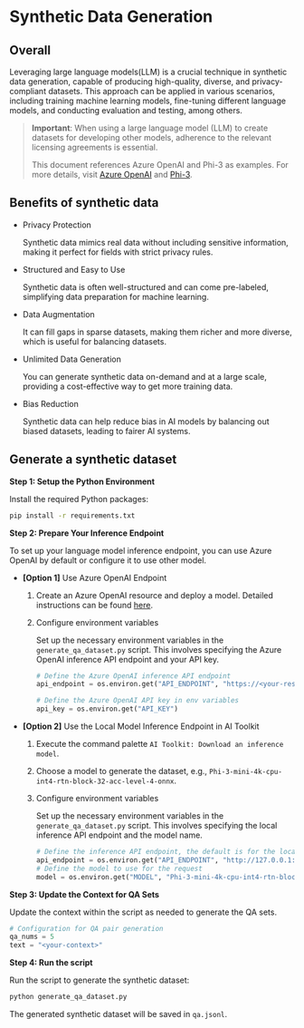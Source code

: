 # Synthetic Data Generation

## Overall

Leveraging large language models(LLM) is a crucial technique in synthetic data generation, capable of producing high-quality, diverse, and privacy-compliant datasets. This approach can be applied in various scenarios, including training machine learning models, fine-tuning different language models, and conducting evaluation and testing, among others.

> **Important**: When using a large language model (LLM) to create datasets for developing other models, adherence to the relevant licensing agreements is essential.
>
> This document references Azure OpenAI and Phi-3 as examples. For more details, visit [Azure OpenAI](https://openai.com/policies/business-terms/) and [Phi-3](https://huggingface.co/microsoft/Phi-3-mini-4k-instruct/blob/main/LICENSE).

## Benefits of synthetic data

- Privacy Protection

  Synthetic data mimics real data without including sensitive information, making it perfect for fields with strict privacy rules.

- Structured and Easy to Use

  Synthetic data is often well-structured and can come pre-labeled, simplifying data preparation for machine learning.

- Data Augmentation

  It can fill gaps in sparse datasets, making them richer and more diverse, which is useful for balancing datasets.

- Unlimited Data Generation

  You can generate synthetic data on-demand and at a large scale, providing a cost-effective way to get more training data.

- Bias Reduction

  Synthetic data can help reduce bias in AI models by balancing out biased datasets, leading to fairer AI systems.

## Generate a synthetic dataset

**Step 1: Setup the Python Environment**

Install the required Python packages:

```sh
pip install -r requirements.txt
```

**Step 2: Prepare Your Inference Endpoint**

To set up your language model inference endpoint, you can use Azure OpenAI by default or configure it to use other model.

- **[Option 1]** Use Azure OpenAI Endpoint
  1. Create an Azure OpenAI resource and deploy a model. Detailed instructions can be found [here](https://learn.microsoft.com/azure/ai-services/openai/how-to/create-resource).
  2. Configure environment variables

     Set up the necessary environment variables in the `generate_qa_dataset.py` script. This involves specifying the Azure OpenAI inference API endpoint and your API key.

      ```python
      # Define the Azure OpenAI inference API endpoint  
      api_endpoint = os.environ.get("API_ENDPOINT", "https://<your-resource-name>.openai.azure.com/openai/deployments/gpt-4o/chat/completions?api-version=2024-02-15-preview") 

      # Define the Azure OpenAI API key in env variables
      api_key = os.environ.get("API_KEY")  
      ```

- **[Option 2]** Use the Local Model Inference Endpoint in AI Toolkit
  1. Execute the command palette `AI Toolkit: Download an inference model`.
  2. Choose a model to generate the dataset, e.g., `Phi-3-mini-4k-cpu-int4-rtn-block-32-acc-level-4-onnx`.
  3. Configure environment variables

     Set up the necessary environment variables in the `generate_qa_dataset.py` script. This involves specifying the local inference API endpoint and the model name.

      ```python
      # Define the inference API endpoint, the default is for the local API in AI Toolkit
      api_endpoint = os.environ.get("API_ENDPOINT", "http://127.0.0.1:5272/v1/chat/completions") 
      # Define the model to use for the request
      model = os.environ.get("MODEL", "Phi-3-mini-4k-cpu-int4-rtn-block-32-acc-level-4-onnx")
      ```

**Step 3: Update the Context for QA Sets**

Update the context within the script as needed to generate the QA sets.

```python
# Configuration for QA pair generation
qa_nums = 5
text = "<your-context>"
```

**Step 4: Run the script**

Run the script to generate the synthetic dataset:

```sh
python generate_qa_dataset.py
```

The generated synthetic dataset will be saved in `qa.jsonl`.
